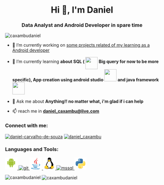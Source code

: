 <h1 align="center">Hi 👋, I'm Daniel</h1>
<h3 align="center">Data Analyst and Android Developer in spare time</h3>

<p align="left"> <img src="https://komarev.com/ghpvc/?username=caxambudaniel&label=Profile%20views&color=0e75b6&style=flat" alt="caxambudaniel" /> </p>

- 🔭 I’m currently working on [some projects related of my learning as a Android developer](https://github.com/CaxambuDaniel/Projetos_Android)

- 🌱 I’m currently learning **about SQL ( <img src="https://cdn.jsdelivr.net/gh/devicons/devicon/icons/google/google-original-wordmark.svg" width="40" height="40" align= middle />    Big query for now to be more specific), App creation using android studio <img src="https://cdn.jsdelivr.net/gh/devicons/devicon/icons/java/java-original.svg" width="40" height="40" align= middle/> and java framework <img src="https://cdn.jsdelivr.net/gh/devicons/devicon/icons/spring/spring-original-wordmark.svg" width="40" height="40" align= middle />**

- 💬 Ask me about **Anything!! no matter what, i'm glad if i can help**

- 📫 reach me in **daniel_caxambu@live.com**

<h3 align="left">Connect with me:</h3>
<p align="left">
<a href="https://www.linkedin.com/in/daniel-carvalho-de-souza-a32886118/" target="blank"><img align="center" src="https://raw.githubusercontent.com/rahuldkjain/github-profile-readme-generator/master/src/images/icons/Social/linked-in-alt.svg" alt="daniel-carvalho-de-souza" height="30" width="40" /></a>
<a href="https://instagram.com/daniel_caxambu" target="blank"><img align="center" src="https://raw.githubusercontent.com/rahuldkjain/github-profile-readme-generator/master/src/images/icons/Social/instagram.svg" alt="daniel_caxambu" height="30" width="40" /></a>
</p>

<h3 align="left">Languages and Tools:</h3>
<p align="left"> <a href="https://developer.android.com" target="_blank" rel="noreferrer"> <img src="https://raw.githubusercontent.com/devicons/devicon/master/icons/android/android-original-wordmark.svg" alt="android" width="40" height="40"/> </a> <a href="https://git-scm.com/" target="_blank" rel="noreferrer"> <img src="https://www.vectorlogo.zone/logos/git-scm/git-scm-icon.svg" alt="git" width="40" height="40"/> </a> <a href="https://www.java.com" target="_blank" rel="noreferrer"> <img src="https://raw.githubusercontent.com/devicons/devicon/master/icons/java/java-original.svg" alt="java" width="40" height="40"/> </a> <a href="https://www.linux.org/" target="_blank" rel="noreferrer"> <img src="https://raw.githubusercontent.com/devicons/devicon/master/icons/linux/linux-original.svg" alt="linux" width="40" height="40"/> </a> <a href="https://www.microsoft.com/en-us/sql-server" target="_blank" rel="noreferrer"> <img src="https://www.svgrepo.com/show/303229/microsoft-sql-server-logo.svg" alt="mssql" width="40" height="40"/> </a> <a href="https://www.python.org" target="_blank" rel="noreferrer"> <img src="https://raw.githubusercontent.com/devicons/devicon/master/icons/python/python-original.svg" alt="python" width="40" height="40"/> </a> </p>



<p><img align="left" src="https://github-readme-stats.vercel.app/api/top-langs?username=caxambudaniel&show_icons=true&locale=en&layout=compact" alt="caxambudaniel" /></p>

<p>&nbsp;<img align="center" src="https://github-readme-stats.vercel.app/api?username=caxambudaniel&show_icons=true&locale=en" alt="caxambudaniel" /></p>


